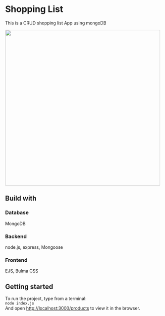 <h1>Shopping List</h1>
<p>This is a CRUD shopping list App using mongoDB</p>
<img src="https://github.com/akaneknh/mongooseExpress/assets/105612200/8bc3ea75-34f7-49fd-88d7-072ff8c1d1a2" style="width:500px">

<h2>Build with</h2>
<h3>Database</h3>
MongoDB
<h3>Backend</h3>
node.js, express, Mongoose
<h3>Frontend</h3>
EJS, Bulma CSS
<h2>Getting started</h2>
To run the project, type from a terminal:<br>
<code>node index.js</code><br>
And open <a href="http://localhost:3000/products">http://localhost:3000/products</a> to view it in the browser.
